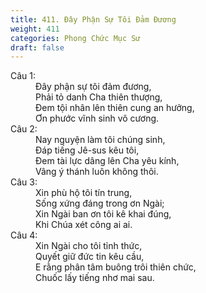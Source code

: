 ```yaml
---
title: 411. Đây Phận Sự Tôi Đảm Đương
weight: 411
categories: Phong Chức Mục Sư
draft: false
---
```

<dl><dt>Câu 1:</dt><dd data-verse="1">Đây phận sự tôi đảm đương, <br/>Phải tỏ danh Cha thiên thượng, <br/>Đem tội nhân lên thiên cung an hưởng, <br/>Ơn phước vĩnh sinh vô cương. </dd><dt>Câu 2:</dt><dd data-verse="2">Nay nguyện làm tôi chúng sinh, <br/>Đáp tiếng Jê-sus kêu tôi, <br/>Đem tài lực dâng lên Cha yêu kính, <br/>Vâng ý thánh luôn không thôi. </dd><dt>Câu 3:</dt><dd data-verse="3">Xin phù hộ tôi tín trung, <br/>Sống xứng đáng trong ơn Ngài; <br/>Xin Ngài ban ơn tôi kê khai đúng, <br/>Khi Chúa xét công ai ai. </dd><dt>Câu 4:</dt><dd data-verse="4">Xin Ngài cho tôi tỉnh thức, <br/>Quyết giữ đức tin kêu cầu, <br/>E rằng phân tâm buông trôi thiên chức, <br/>Chuốc lấy tiếng nhơ mai sau. </dd></dl>